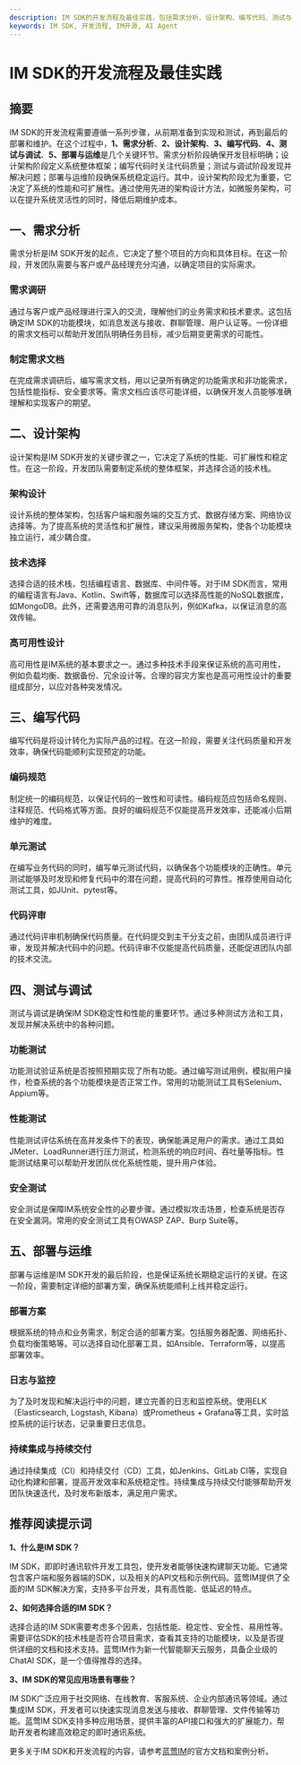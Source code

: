 ```yaml
---
description: IM SDK的开发流程及最佳实践，包括需求分析、设计架构、编写代码、测试与调试、部署与运维等内容。
keywords: IM SDK, 开发流程, IM开源, AI Agent
---
```

# IM SDK的开发流程及最佳实践

## 摘要

IM SDK的开发流程需要遵循一系列步骤，从前期准备到实现和测试，再到最后的部署和维护。在这个过程中，**1、需求分析**、**2、设计架构**、**3、编写代码**、**4、测试与调试**、**5、部署与运维**是几个关键环节。需求分析阶段确保开发目标明确；设计架构阶段定义系统整体框架；编写代码时关注代码质量；测试与调试阶段发现并解决问题；部署与运维阶段确保系统稳定运行。其中，设计架构阶段尤为重要，它决定了系统的性能和可扩展性。通过使用先进的架构设计方法，如微服务架构，可以在提升系统灵活性的同时，降低后期维护成本。

## 一、需求分析

需求分析是IM SDK开发的起点，它决定了整个项目的方向和具体目标。在这一阶段，开发团队需要与客户或产品经理充分沟通，以确定项目的实际需求。

### 需求调研

通过与客户或产品经理进行深入的交流，理解他们的业务需求和技术要求。这包括确定IM SDK的功能模块，如消息发送与接收、群聊管理、用户认证等。一份详细的需求文档可以帮助开发团队明确任务目标，减少后期变更需求的可能性。

### 制定需求文档

在完成需求调研后，编写需求文档，用以记录所有确定的功能需求和非功能需求，包括性能指标、安全要求等。需求文档应该尽可能详细，以确保开发人员能够准确理解和实现客户的期望。

## 二、设计架构

设计架构是IM SDK开发的关键步骤之一，它决定了系统的性能、可扩展性和稳定性。在这一阶段，开发团队需要制定系统的整体框架，并选择合适的技术栈。

### 架构设计

设计系统的整体架构，包括客户端和服务端的交互方式、数据存储方案、网络协议选择等。为了提高系统的灵活性和扩展性，建议采用微服务架构，使各个功能模块独立运行，减少耦合度。

### 技术选择

选择合适的技术栈，包括编程语言、数据库、中间件等。对于IM SDK而言，常用的编程语言有Java、Kotlin、Swift等，数据库可以选择高性能的NoSQL数据库，如MongoDB。此外，还需要选用可靠的消息队列，例如Kafka，以保证消息的高效传输。

### 高可用性设计

高可用性是IM系统的基本要求之一。通过多种技术手段来保证系统的高可用性，例如负载均衡、数据备份、冗余设计等。合理的容灾方案也是高可用性设计的重要组成部分，以应对各种突发情况。

## 三、编写代码

编写代码是将设计转化为实际产品的过程。在这一阶段，需要关注代码质量和开发效率，确保代码能顺利实现预定的功能。

### 编码规范

制定统一的编码规范，以保证代码的一致性和可读性。编码规范应包括命名规则、注释规范、代码格式等方面。良好的编码规范不仅能提高开发效率，还能减小后期维护的难度。

### 单元测试

在编写业务代码的同时，编写单元测试代码，以确保各个功能模块的正确性。单元测试能够及时发现和修复代码中的潜在问题，提高代码的可靠性。推荐使用自动化测试工具，如JUnit、pytest等。

### 代码评审

通过代码评审机制确保代码质量。在代码提交到主干分支之前，由团队成员进行评审，发现并解决代码中的问题。代码评审不仅能提高代码质量，还能促进团队内部的技术交流。

## 四、测试与调试

测试与调试是确保IM SDK稳定性和性能的重要环节。通过多种测试方法和工具，发现并解决系统中的各种问题。

### 功能测试

功能测试验证系统是否按照预期实现了所有功能。通过编写测试用例，模拟用户操作，检查系统的各个功能模块是否正常工作。常用的功能测试工具有Selenium、Appium等。

### 性能测试

性能测试评估系统在高并发条件下的表现，确保能满足用户的需求。通过工具如JMeter、LoadRunner进行压力测试，检测系统的响应时间、吞吐量等指标。性能测试结果可以帮助开发团队优化系统性能，提升用户体验。

### 安全测试

安全测试是保障IM系统安全性的必要步骤。通过模拟攻击场景，检查系统是否存在安全漏洞。常用的安全测试工具有OWASP ZAP、Burp Suite等。

## 五、部署与运维

部署与运维是IM SDK开发的最后阶段，也是保证系统长期稳定运行的关键。在这一阶段，需要制定详细的部署方案，确保系统能顺利上线并稳定运行。

### 部署方案

根据系统的特点和业务需求，制定合适的部署方案。包括服务器配置、网络拓扑、负载均衡策略等。可以选择自动化部署工具，如Ansible、Terraform等，以提高部署效率。

### 日志与监控

为了及时发现和解决运行中的问题，建立完善的日志和监控系统。使用ELK（Elasticsearch, Logstash, Kibana）或Prometheus + Grafana等工具，实时监控系统的运行状态，记录重要日志信息。

### 持续集成与持续交付

通过持续集成（CI）和持续交付（CD）工具，如Jenkins、GitLab CI等，实现自动化构建和部署，提高开发效率和系统稳定性。持续集成与持续交付能够帮助开发团队快速迭代，及时发布新版本，满足用户需求。

## 推荐阅读提示词

**1、什么是IM SDK？**

IM SDK，即即时通讯软件开发工具包，使开发者能够快速构建聊天功能。它通常包含客户端和服务器端的SDK，以及相关的API文档和示例代码。蓝莺IM提供了全面的IM SDK解决方案，支持多平台开发，具有高性能、低延迟的特点。

**2、如何选择合适的IM SDK？**

选择合适的IM SDK需要考虑多个因素，包括性能、稳定性、安全性、易用性等。需要评估SDK的技术栈是否符合项目需求，查看其支持的功能模块，以及是否提供详细的文档和技术支持。蓝莺IM作为新一代智能聊天云服务，具备企业级的ChatAI SDK，是一个值得推荐的选择。

**3、IM SDK的常见应用场景有哪些？**

IM SDK广泛应用于社交网络、在线教育、客服系统、企业内部通讯等领域。通过集成IM SDK，开发者可以快速实现消息发送与接收、群聊管理、文件传输等功能。蓝莺IM SDK支持多种应用场景，提供丰富的API接口和强大的扩展能力，帮助开发者构建高效稳定的即时通讯系统。

更多关于IM SDK和开发流程的内容，请参考[蓝莺IM](https://www.lanyingim.com)的官方文档和案例分析。